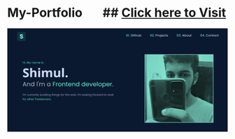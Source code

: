 # My-Portfolio &nbsp;&nbsp;&nbsp;&nbsp;&nbsp; ## [Click here to Visit](https://shimulmendes.com/)

<img src="image/Screenshot-page.png" width="900px">
